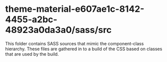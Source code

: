 # theme-material-e607ae1c-8142-4455-a2bc-48923a0da3a0/sass/src

This folder contains SASS sources that mimic the component-class hierarchy. These files
are gathered in to a build of the CSS based on classes that are used by the build.
